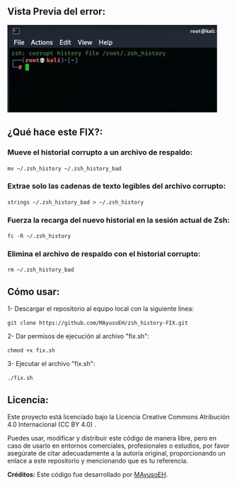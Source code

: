 ## Vista Previa del error:
![Captura de pantalla del proyecto](https://github.com/MAyusoEH/zsh_history-FIX/blob/main/pic_zsherror.png)


## ¿Qué hace este FIX?:
### Mueve el historial corrupto a un archivo de respaldo:
``mv ~/.zsh_history ~/.zsh_history_bad``

### Extrae solo las cadenas de texto legibles del archivo corrupto:
``strings ~/.zsh_history_bad > ~/.zsh_history``

### Fuerza la recarga del nuevo historial en la sesión actual de Zsh:
``fc -R ~/.zsh_history``

### Elimina el archivo de respaldo con el historial corrupto:
``rm ~/.zsh_history_bad``


## Cómo usar:

1- Descargar el repositorio al equipo local con la siguiente línea:

``git clone https://github.com/MAyusoEH/zsh_history-FIX.git`` 

2- Dar permisos de ejecución al archivo "fix.sh":

``chmod +x fix.sh``

3- Ejecutar el archivo "fix.sh":

``./fix.sh``


## Licencia:

Este proyecto está licenciado bajo la Licencia Creative Commons Atribución 4.0 Internacional (CC BY 4.0)
.

Puedes usar, modificar y distribuir este código de manera libre, pero en caso de usarlo en entornos comerciales, profesionales o estudios, por favor asegúrate de citar adecuadamente a la autoría original, proporcionando un enlace a este repositorio y mencionando que es tu referencia.

**Créditos:** Este código fue desarrollado por [MAyusoEH](https://github.com/MAyusoEH).
